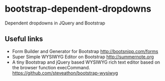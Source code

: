 # bootstrap-dependent-dropdowns
Dependent dropdowns in JQuery and Bootstrap

## Useful links
* Form Builder and Generator for Bootstrap http://bootsnipp.com/forms
* Super Simple WYSIWYG Editor on Bootstrap http://summernote.org
* A tiny Bootstrap and jQuery based WYSIWYG rich text editor based on the browser function execCommand. https://github.com/steveathon/bootstrap-wysiwyg
